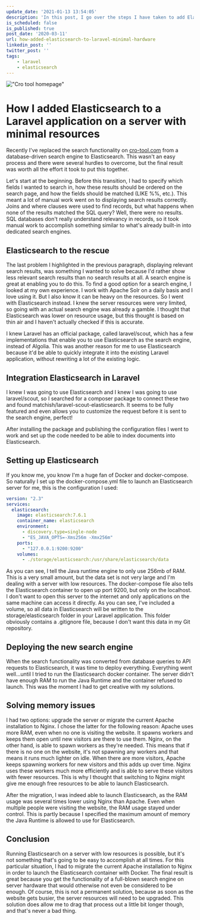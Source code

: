 ```yaml
---
update_date: '2021-01-13 13:54:05'
description: 'In this post, I go over the steps I have taken to add Elasticsearch to an existing Laravel application on very minimal hardware resources. I also discuss the hurdles I had to overcome to achieve this.'
is_scheduled: false
is_published: true
post_date: '2020-03-11'
url: how-added-elasticsearch-to-laravel-minimal-hardware
linkedin_post: ''
twitter_post: ''
tags:
    - laravel
    - elasticsearch
---
```

!["Cro tool homepage"](/images/articles/cro-tool-homepage.jpg)
# How I added Elasticsearch to a Laravel application on a server with minimal resources

Recently I've replaced the search functionality on [cro-tool.com](https://cro-tool.com) from a database-driven search engine to Elasticsearch. This wasn't an easy process and there were several hurdles to overcome, but the final result was worth all the effort it took to put this together.

Let's start at the beginning. Before this transition, I had to specify which fields I wanted to search in, how these results should be ordered on the search page, and how the fields should be matched (LIKE %%, etc.). This meant a lot of manual work went on to displaying search results correctly. Joins and where clauses were used to find records, but what happens when none of the results matched the SQL query? Well, there were no results. SQL databases don't really understand relevancy in records, so it took manual work to accomplish something similar to what's already built-in into dedicated search engines.

## Elasticsearch to the rescue

The last problem I highlighted in the previous paragraph, displaying relevant search results, was something I wanted to solve because I'd rather show less relevant search results than no search results at all. A search engine is great at enabling you to do this. To find a good option for a search engine, I looked at my own experience. I work with Apache Solr on a daily basis and I love using it. But I also know it can be heavy on the resources. So I went with Elasticsearch instead. I knew the server resources were very limited, so going with an actual search engine was already a gamble. I thought that Elasticsearch was lower on resource usage, but this thought is based on thin air and I haven't actually checked if this is accurate. 

I knew Laravel has an official package, called laravel/scout, which has a few implementations that enable you to use Elasticsearch as the search engine, instead of Algolia. This was another reason for me to use Elasticsearch because it'd be able to quickly integrate it into the existing Laravel application, without rewriting a lot of the existing logic.

## Integration Elasticsearch in Laravel

I knew I was going to use Elasticsearch and I knew I was going to use laravel/scout, so I searched for a composer package to connect these two and found matchish/laravel-scout-elasticsearch. It seems to be fully featured and even allows you to customize the request before it is sent to the search engine, perfect!

After installing the package and publishing the configuration files I went to work and set up the code needed to be able to index documents into Elasticsearch.

## Setting up Elasticsearch

If you know me, you know I'm a huge fan of Docker and docker-compose. So naturally I set up the docker-compose.yml file to launch an Elasticsearch server for me, this is the configuration I used:

```yml
version: "2.3"
services:
  elasticsearch:
    image: elasticsearch:7.6.1
    container_name: elasticsearch
    environment:
      - discovery.type=single-node
      - "ES_JAVA_OPTS=-Xms256m -Xmx256m"
    ports:
      - "127.0.0.1:9200:9200"
    volumes:
      - ./storage/elasticsearch:/usr/share/elasticsearch/data
```

As you can see, I tell the Java runtime engine to only use 256mb of RAM. This is a very small amount, but the data set is not very large and I'm dealing with a server with low resources. The docker-compose file also tells the Elasticsearch container to open up port 9200, but only on the localhost. I don't want to open this server to the internet and only applications on the same machine can access it directly. As you can see, I've included a volume, so all data in Elasticsearch will be written to the storage/elasticsearch folder in your Laravel application. This folder obviously contains a .gitignore file, because I don't want this data in my Git repository.

## Deploying the new search engine

When the search functionality was converted from database queries to API requests to Elasticsearch, it was time to deploy everything. Everything went well...until I tried to run the Elasticsearch docker container. The server didn't have enough RAM to run the Java Runtime and the container refused to launch. This was the moment I had to get creative with my solutions.

## Solving memory issues

I had two options: upgrade the server or migrate the current Apache installation to Nginx. I chose the latter for the following reason: Apache uses more RAM, even when no one is visiting the website. It spawns workers and keeps them open until new visitors are there to use them. Nginx, on the other hand, is able to spawn workers as they're needed. This means that if there is no one on the website, it's not spawning any workers and that means it runs much lighter on idle. When there are more visitors, Apache keeps spawning workers for new visitors and this adds up over time. Nginx uses these workers much more efficiently and is able to serve these visitors with fewer resources. This is why I thought that switching to Nginx might give me enough free resources to be able to launch Elasticsearch.

After the migration, I was indeed able to launch Elasticsearch, as the RAM usage was several times lower using Nginx than Apache. Even when multiple people were visiting the website, the RAM usage stayed under control. This is partly because I specified the maximum amount of memory the Java Runtime is allowed to use for Elasticsearch.

## Conclusion

Running Elasticsearch on a server with low resources is possible, but it's not something that's going to be easy to accomplish at all times. For this particular situation, I had to migrate the current Apache installation to Nginx in order to launch the Elasticsearch container with Docker. The final result is great because you get the functionality of a full-blown search engine on server hardware that would otherwise not even be considered to be enough. Of course, this is not a permanent solution, because as soon as the website gets busier, the server resources will need to be upgraded. This solution does allow me to drag that process out a little bit longer though, and that's never a bad thing.